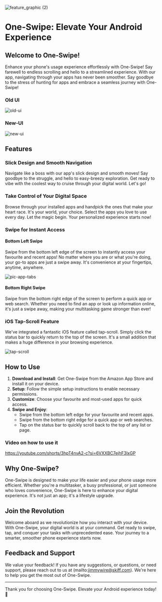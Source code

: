 ![feature_graphic (2)](https://github.com/JimtheCreator/one-swipe/assets/138602861/55e993ca-1697-43e9-8eba-ad21e649ed6a)

# One-Swipe: Elevate Your Android Experience

## Welcome to One-Swipe!

Enhance your phone's usage experience effortlessly with One-Swipe! Say farewell to endless scrolling and hello to a streamlined experience. With our app, navigating through your apps has never been smoother. Say goodbye to the stress of hunting for apps and embrace a seamless journey with One-Swipe!

### Old UI

![old-ui](https://github.com/JimtheCreator/one-swipe/assets/138602861/8b0fbe47-6357-41ee-b4ef-5ef5aaaf664b)

### New-UI

![new-ui](https://github.com/JimtheCreator/one-swipe/assets/138602861/d17c87b0-f3d0-4075-970a-b93433f4664f)

## Features

### Slick Design and Smooth Navigation
Navigate like a boss with our app's slick design and smooth moves! Say goodbye to the struggle, and hello to easy-breezy exploration. Get ready to vibe with the coolest way to cruise through your digital world. Let's go!

### Take Control of Your Digital Space
Browse through your installed apps and handpick the ones that make your heart race. It's your world, your choice. Select the apps you love to use every day. Let the magic begin. Your personalized experience starts now!

### Swipe for Instant Access

#### Bottom Left Swipe
Swipe from the bottom left edge of the screen to instantly access your favourite and recent apps! No matter where you are or what you're doing, your go-to apps are just a swipe away. It's convenience at your fingertips, anytime, anywhere.

![pic-app-tabs](https://github.com/JimtheCreator/one-swipe/assets/138602861/1a275e71-6f8b-43b6-b5a2-64992dde5c4b)


#### Bottom Right Swipe
Swipe from the bottom right edge of the screen to perform a quick app or web search. Whether you need to find an app or look up information online, it's just a swipe away, making your multitasking game stronger than ever!

### iOS Tap-Scroll Feature
We've integrated a fantastic iOS feature called tap-scroll. Simply click the status bar to quickly return to the top of the screen. It's a small addition that makes a huge difference in your browsing experience.

![tap-scroll](https://github.com/JimtheCreator/one-swipe/assets/138602861/971d0990-4e53-44b5-89df-c16a7a97bca0)


## How to Use

1. **Download and Install**: Get One-Swipe from the Amazon App Store and install it on your device.
2. **Setup**: Follow the simple setup instructions to enable necessary permissions.
3. **Customize**: Choose your favourite and most-used apps for quick access.
4. **Swipe and Enjoy**:
    - Swipe from the bottom left edge for your favourite and recent apps.
    - Swipe from the bottom right edge for a quick app or web searches.
    - Tap on the status bar to quickly scroll back to the top of any list or page.

### Video on how to use it
https://youtube.com/shorts/3hpT4nvA2-c?si=6VXXBC7ejhF3lxGP


## Why One-Swipe?

One-Swipe is designed to make your life easier and your phone usage more efficient. Whether you're a multitasker, a busy professional, or just someone who loves convenience, One-Swipe is here to enhance your digital experience. It's not just an app; it's a lifestyle upgrade.

## Join the Revolution

Welcome aboard as we revolutionize how you interact with your device. With One-Swipe, your digital world is at your command. Get ready to swipe, tap, and conquer your tasks with unprecedented ease. Your journey to a smarter, smoother phone experience starts now.

## Feedback and Support

We value your feedback! If you have any suggestions, or questions, or need support, please reach out to us at (mailto:jimmywire@skiff.com). We're here to help you get the most out of One-Swipe.

---

Thank you for choosing One-Swipe. Elevate your Android experience today! 🚀

